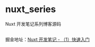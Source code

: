 # nuxt_series
Nuxt 开发笔记系列博客源码

##
掘金地址：[Nuxt 开发笔记 - （1）快速入门](https://juejin.cn/post/6914871704372117518/)
